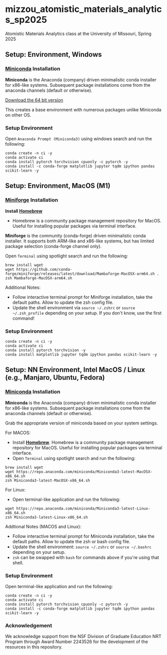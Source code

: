 # mizzou_atomistic_materials_analytics_sp2025

Atomistic Materials Analytics class at the University of Missouri, Spring 2025

## Setup: Environment, Windows

### [Miniconda](https://docs.conda.io/en/latest/miniconda.html) Installation

**Miniconda** is the Anaconda (company) driven minimalistic conda installer for x86-like systems. Subsequent package installations come from the anaconda channels (default or otherwise).

[Download the 64 bit version](https://repo.anaconda.com/miniconda/Miniconda3-latest-Windows-x86_64.exe)

This creates a base environment with numerous packages unlike Miniconda on other OS.

### Setup Environment

Open `Anaconda Prompt (Miniconda3)` using windows search and run the following:

```
conda create -n ci -y
conda activate ci
conda install pytorch torchvision cpuonly -c pytorch -y
conda install -c conda-forge matplotlib jupyter tqdm ipython pandas scikit-learn -y
```

## Setup: Environment, MacOS (M1)

### [Miniforge](https://github.com/conda-forge/miniforge) Installation

**Install [Homebrew](https://brew.sh)**

- Homebrew is a community package management repository for MacOS. Useful for installing popular packages via terminal interface. 

**Miniforge** is the community (conda-forge) driven minimalistic conda installer. It supports both ARM-like and x86-like systems, but has limited package selection (conda-forge channel only).

Open `Terminal` using spotlight search and run the following:

```
brew install wget
wget https://github.com/conda-forge/miniforge/releases/latest/download/Mambaforge-MacOSX-arm64.sh .
zsh Mambaforge-MacOSX-arm64.sh
```

Additional Notes:
- Follow interactive terminal prompt for Miniforge installation, take the default paths. Allow to update the zsh config file.
- Update the shell environment via `source ~/.zshrc` or `source ~/.zsh_profile` depending on your setup. If you don't know, use the first command!

### Setup Environment

```
conda create -n ci -y
conda activate ci
conda install pytorch torchvision -y
conda install matplotlib jupyter tqdm ipython pandas scikit-learn -y
```

## Setup: NN Environment, Intel MacOS / Linux (e.g., Manjaro, Ubuntu, Fedora)

### [Miniconda](https://docs.conda.io/en/latest/miniconda.html) Installation

**Miniconda** is the Anaconda (company) driven minimalistic conda installer for x86-like systems. Subsequent package installations come from the anaconda channels (default or otherwise).

Grab the appropriate version of miniconda based on your system settings. 

For MACOS:

- Install **[Homebrew](https://brew.sh)**. Homebrew is a community package management repository for MacOS. Useful for installing popular packages via terminal interface.  
- Open `Terminal` using spotlight search and run the following:

```
brew install wget
wget https://repo.anaconda.com/miniconda/Miniconda3-latest-MacOSX-x86_64.sh
zsh Miniconda3-latest-MacOSX-x86_64.sh
```

For Linux:
- Open terminal-like application and run the following:

```
wget https://repo.anaconda.com/miniconda/Miniconda3-latest-Linux-x86_64.sh
zsh Miniconda3-latest-Linux-x86_64.sh
```

Addtional Notes (MACOS and Linux):
- Follow interactive terminal prompt for Miniconda installation, take the default paths. Allow to update the zsh or bash config file.
- Update the shell environment: `source ~/.zshrc` or `source ~/.bashrc` depending on your setup. 
- `zsh` can be swapped with `bash` for commands above if you're using that shell.

### Setup Environment

Open terminal-like application and run the following:

```
conda create -n ci -y
conda activate ci
conda install pytorch torchvision cpuonly -c pytorch -y
conda install -c conda-forge matplotlib jupyter tqdm ipython pandas scikit-learn -y
```

### Acknowledgement

We acknowledge support from the NSF Division of Graduate Education NRT Program through Award Number 2243526 for the development of the resources in this repository.
